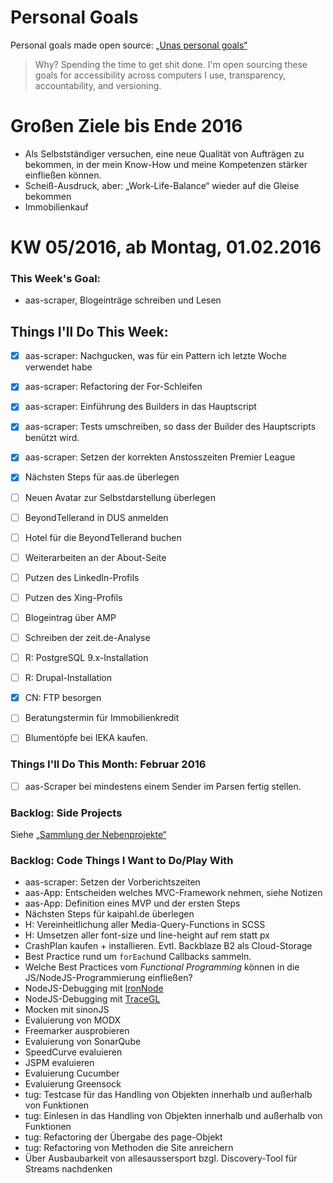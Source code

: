 Personal Goals
==============

Personal goals made open source: [„Unas personal goals“](http://una.im/personal-goals-guide/#=%81)
> Why? Spending the time to get shit done. I'm open sourcing these goals for accessibility across computers I use, transparency, accountability, and versioning.

# Großen Ziele bis Ende 2016
* Als Selbstständiger versuchen, eine neue Qualität von Aufträgen zu bekommen, in der mein Know-How und meine Kompetenzen stärker einfließen können.
* Scheiß-Ausdruck, aber: „Work-Life-Balance“ wieder auf die Gleise bekommen
* Immobilienkauf

# KW 05/2016, ab Montag, 01.02.2016

### This Week's Goal: 
* aas-scraper, Blogeinträge schreiben und Lesen

## Things I'll Do This Week:
- [x] aas-scraper: Nachgucken, was für ein Pattern ich letzte Woche verwendet habe
- [x] aas-scraper: Refactoring der For-Schleifen
- [x] aas-scraper: Einführung des Builders in das Hauptscript
- [x] aas-scraper: Tests umschreiben, so dass der Builder des Hauptscripts benützt wird.
- [x] aas-scraper: Setzen der korrekten Anstosszeiten Premier League
- [x] Nächsten Steps für aas.de überlegen
- [ ] Neuen Avatar zur Selbstdarstellung überlegen
- [ ] BeyondTellerand in DUS anmelden
- [ ] Hotel für die BeyondTellerand buchen
- [ ] Weiterarbeiten an der About-Seite
- [ ] Putzen des LinkedIn-Profils
- [ ] Putzen des Xing-Profils
- [ ] Blogeintrag über AMP
- [ ] Schreiben der zeit.de-Analyse
- [ ] R: PostgreSQL 9.x-Installation
- [ ] R: Drupal-Installation
- [x] CN: FTP besorgen
- [ ] Beratungstermin für Immobilienkredit
- [ ] Blumentöpfe bei IEKA kaufen.


### Things I'll Do This Month: Februar 2016
- [ ] aas-Scraper bei mindestens einem Sender im Parsen fertig stellen.

### Backlog: Side Projects
Siehe [„Sammlung der Nebenprojekte“](~/Sites/dogfood-personal-goal/recources/pet-projects.md)

### Backlog: Code Things I Want to Do/Play With
* aas-scraper: Setzen der Vorberichtszeiten
* aas-App: Entscheiden welches MVC-Framework nehmen, siehe Notizen
* aas-App: Definition eines MVP und der ersten Steps
* Nächsten Steps für kaipahl.de überlegen
* H: Vereinheitlichung aller Media-Query-Functions in SCSS
* H: Umsetzen aller font-size und line-height auf rem statt px
* CrashPlan kaufen + installieren. Evtl. Backblaze B2 als Cloud-Storage
* Best Practice rund um `forEach`und Callbacks sammeln.
* Welche Best Practices vom _Functional Programming_ können in die JS/NodeJS-Programmierung einfließen?
* NodeJS-Debugging mit [IronNode](http://s-a.github.io/iron-node/)
* NodeJS-Debugging mit [TraceGL](https://github.com/traceglMPL/tracegl)
* Mocken mit sinonJS
* Evaluierung von MODX
* Freemarker ausprobieren
* Evaluierung von SonarQube
* SpeedCurve evaluieren
* JSPM evaluieren
* Evaluierung Cucumber
* Evaluierung Greensock
* tug: Testcase für das Handling von Objekten innerhalb und außerhalb von Funktionen
* tug: Einlesen in das Handling von Objekten innerhalb und außerhalb von Funktionen
* tug: Refactoring der Übergabe des page-Objekt
* tug: Refactoring von Methoden die Site anreichern
* Über Ausbaubarkeit von allesaussersport bzgl. Discovery-Tool für Streams nachdenken


